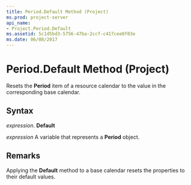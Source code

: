 ```yaml
---
title: Period.Default Method (Project)
ms.prod: project-server
api_name:
- Project.Period.Default
ms.assetid: 5c1d5bd3-5756-47ba-2ccf-c417cee0f03e
ms.date: 06/08/2017
---
```



# Period.Default Method (Project)

Resets the  **Period** item of a resource calendar to the value in the corresponding base calendar.


## Syntax

 _expression_. **Default**

 _expression_ A variable that represents a **Period** object.


## Remarks

Applying the  **Default** method to a base calendar resets the properties to their default values.


